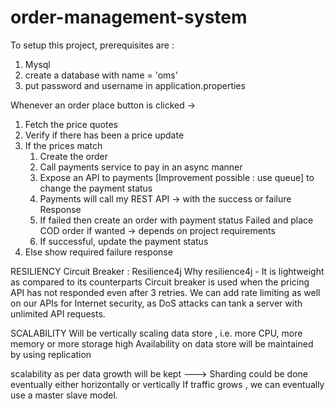 # order-management-system

To setup this project, prerequisites are :
1. Mysql
2. create a database with name = 'oms'
3. put password and username in application.properties

Whenever an order place button is clicked -> 
1. Fetch the price quotes
2. Verify if there has been a price update 
3. If the prices match
    1. Create the order 
    2. Call payments service to pay in an async manner 
    3. Expose an API to payments [Improvement possible :  use queue] to change the payment status
    4. Payments will call my REST API -> with the success or failure Response 
    5. If failed then create an order with payment status Failed and place COD order if wanted -> depends on project requirements
    6. If successful, update the payment status
4. Else show required failure response



RESILIENCY
Circuit Breaker : Resilience4j 
Why resilience4j - It is lightweight as compared to its counterparts
Circuit breaker is used when the pricing API has not responded even after 3 retries.
We can add rate limiting as well on our APIs for Internet security, as DoS attacks can tank a server with unlimited API requests.


SCALABILITY
Will be vertically scaling data store , i.e. more CPU, more memory or more storage
high Availability on data store  will be maintained by using replication 

scalability as per data growth will be kept ---> Sharding could be done eventually either horizontally or vertically
If traffic grows , we can eventually use a master slave model.

